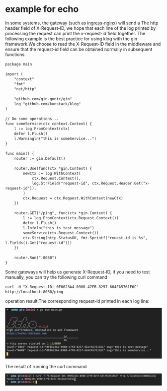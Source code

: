 # example for echo

In some systems, the gateway (such as [ingress-nginx](https://kubernetes.github.io/ingress-nginx/user-guide/nginx-configuration/configmap/#generate-request-id)) will send a The http header field of X-Request-ID, we hope that each line of the log printed by processing the request can print the x-request-id field together.
The following example is the best practice for using klog with the gin framework.We choose to read the X-Request-ID field in the middleware and ensure that the request-id field can be obtained normally in subsequent functions.

    package main

    import (
        "context"
        "fmt"
        "net/http"

        "github.com/gin-gonic/gin"
        log "github.com/kunstack/klog"
    )

    // Do some operations...
    func someService(ctx context.Context) {
        l := log.FromContext(ctx)
        defer l.Flush()
        l.Warningln("this is someService...")
    }

    func main() {
        router := gin.Default()

        router.Use(func(ctx *gin.Context) {
            newCtx := log.WithContext(
                ctx.Request.Context(),
                log.StrField("request-id", ctx.Request.Header.Get("x-request-id")),
            )
            ctx.Request = ctx.Request.WithContext(newCtx)
        })

        router.GET("/ping", func(ctx *gin.Context) {
            l := log.FromContext(ctx.Request.Context())
            defer l.Flush()
            l.Infoln("this is test message")
            someService(ctx.Request.Context())
            ctx.String(http.StatusOK, fmt.Sprintf("reuest-id is %s", l.Fields().Get("request-id")))
        })

        router.Run(":8080")
    }




Some gateways will help us generate X-Request-ID, if you need to test manually, you can try the following curl command

    curl -H "X-Request-ID: 0F0623A4-0980-47FB-8257-664FA5761E6C" http://localhost:8080/ping

operation result,The corresponding request-id printed in each log line:

![echo](./img/echo.png)


The result of running the curl command

![echo](./img/curl.png)

